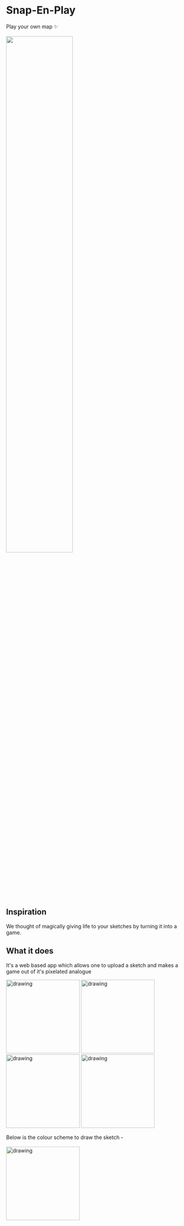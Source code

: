 
# Snap-En-Play 


Play your own map ✨
<br><br>
<img src="https://user-images.githubusercontent.com/81357954/117569540-c8ed6d00-b0e3-11eb-949b-f14ad5af1ad2.JPG" width=60%>
<br>

## Inspiration
We thought of magically giving life to your sketches by turning it into a game.

## What it does
It's a web based app which allows one to upload a sketch and makes a game out of it's pixelated analogue 
<br>
<p float="left">
<img src="https://user-images.githubusercontent.com/81357954/117570298-1b7c5880-b0e7-11eb-95e8-89445fc43a76.png" alt="drawing" width="200">
<img src="https://user-images.githubusercontent.com/81357954/117570343-58484f80-b0e7-11eb-82ed-d3195e9b6973.png" alt="drawing" width="200">
<img src="https://user-images.githubusercontent.com/81357954/117570603-66e33680-b0e8-11eb-967d-3f15fdea41e7.png" alt="drawing" width="200">
<img src="https://user-images.githubusercontent.com/81357954/117570613-7498bc00-b0e8-11eb-9eb8-5c56281f1976.png" alt="drawing" width="200">
</p>
Below is the colour scheme to draw the sketch -
<br><br>
<img src="https://user-images.githubusercontent.com/81357954/117571343-cd1d8880-b0eb-11eb-8173-210acf643fea.jpeg" alt="drawing" width="200">


 

